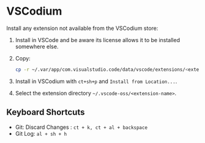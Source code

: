 # VSCodium

Install any extension not available from the VSCodium store:

1. Install in VSCode and be aware its license allows it to be installed somewhere else.
1. Copy:

    ```sh
    cp -r ~/.var/app/com.visualstudio.code/data/vscode/extensions/<extension-name> ~/.vscode-oss/extensions
    ```

1. Install in VSCodium with `ct+sh+p` and `Install from Location...`.
1. Select the extension directory `~/.vscode-oss/<extension-name>`.

## Keyboard Shortcuts

- Git: Discard Changes : `ct + k, ct + al + backspace`
- Git Log: `al + sh + h`
